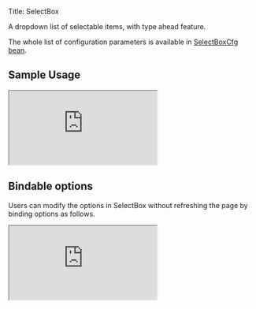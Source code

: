 Title: SelectBox




A dropdown list of selectable items, with type ahead feature.

<script src='http://snippets.ariatemplates.com/snippets/github.com/ariatemplates/documentation-code/%VERSION%/snippets/widgets/selectbox/Snippet.tpl?tag=wgtSelectBoxField&lang=at&outdent=true' defer></script>

The whole list of configuration parameters is available in [SelectBoxCfg bean](http://ariatemplates.com/api/#aria.widgets.CfgBeans:SelectBoxCfg).

## Sample Usage
<iframe class='samples' src='http://snippets.ariatemplates.com/samples/github.com/ariatemplates/documentation-code/%VERSION%/samples/widgets/selectbox/?skip=1' ></iframe>

## Bindable options

Users can modify the options in SelectBox without refreshing the page by binding options as follows.

<script src='http://snippets.ariatemplates.com/snippets/github.com/ariatemplates/documentation-code/%VERSION%/snippets/widgets/selectbox/Snippet.tpl?tag=wgtSelectBoxBinding&lang=at&outdent=true' defer></script>
<iframe class='samples' src='http://snippets.ariatemplates.com/samples/github.com/ariatemplates/documentation-code/%VERSION%/samples/widgets/selectbox/bindoptions/?skip=1' ></iframe>
